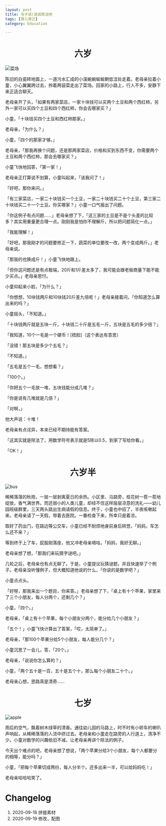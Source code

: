 ```yaml
---
layout: post
title: 与子说|说说除法吧
tags: [育儿育己]
category: Education

---
```


# <center> 六岁

![菜场](https://user-images.githubusercontent.com/23351109/93667209-9a6c4480-fab6-11ea-9485-7832c6c19b57.jpg)

陈旧的白瓷砖地面上，一道污水汇成的小溪蜿蜿蜒蜒朝低洼处走着。老母亲拉着小童，小心翼翼跨过去，拎着两袋菜走出了菜场。回家的小路上，行人不多，安静下来正适合聊天。

老母亲开了头，「如果有两家菜店，一家十块钱可以买两个土豆和两个西红柿，另外一家可以买四个土豆和四个西红柿，你会去哪家买？」

小童，「十块钱买四个土豆和西红柿那家。」

老母亲，「为什么？」

小童，「四个的那家才够。」

老母亲，「那我再换个问题，还是那两家菜店，价格和买到东西不变，你需要两个土豆和两个西红柿，那会去哪家买？」

小童飞快地回答，「第一家！」

老母亲正打算说不划算，小童叫起来，「该我问了！」

「好吧，那你来问。」

「有三家菜店，一家二十块钱买一个土豆，一家二十块钱买二十个土豆，第三家二十块钱买二十一个土豆。你买哪家？」小童一口气报出了问题。

「你这例子有点问题……」老母亲想了下，「这三家的土豆是不是个头差的比较多？其实用重量更合理一点。刚刚我是怕你不理解斤，所以把问题简化一点。」

「我能理解！」

「好吧，那我刚才的问题要修正一下，蔬菜的单位要改一改，两个变成两斤。」老母亲说。

「那我的也换成斤！」小童飞快地跟上。

「但你这问题还是有点极端，20斤和1斤差太多了，我可能会跟老板商量下能不能少买点。」老母亲思忖。

小童仰起来小脸，「为什么？」

「你想想，10块钱两斤和10块钱20斤差九倍呢！」老母亲接着问，「你知道怎么算出来的吗？」

小童摇头，「不知道。」

「十块钱两斤就是五块一斤，十块钱二十斤是五毛一斤，五块是五毛的多少倍？」

「我知道，10个一毛是一个硬币！[捂脸]（这个表达有意思）

「没错！那五块是多少个五毛？」

「不知道。」

「五毛是五个一毛，想想看？」

「100个。」

「你把五个一毛放一堆，五块钱能分成几堆？」

「你是说有几堆就是几倍？」

「对啊，」

他大声说：十堆！

老母亲有点诧异，本来已经不期待能有答案。

「这其实就是除法了，用数学符号表示就是5除以0.5，到家了写给你看。」

「OK！」



# <center> 六岁半

![bus](https://user-images.githubusercontent.com/23351109/93667220-b07a0500-fab6-11ea-90fb-9d1f7823b6cd.jpg)

稀稀落落的秋雨，一层一层剥离夏日的余热。小区里、马路旁，桂花树一茬一茬地绽放，香气满世界。而还弱小的人类儿童，却经不住这样层层凉意的洗礼——幼儿园班级群里，三天两头跳出生病请假的信息。终于，小童也中招了，半夜咳嗽起来。老母亲请了一天假，带着去医院。一番检查下来，所幸只是着凉。

取好了药出门，在路边等公交车，小童已经不耐烦地身前身后转悠，「妈妈，车怎么还不来？」

等到终于上了车，屁股刚落座，他又冲老母亲嘀咕，「妈妈，我好无聊。」

老母亲想了想，「那我们来玩猜字谜吧。」

几轮之后，老母亲也有点无聊了。于是，小童提议玩猜谜题，并且快速举了个例子。老母亲没听懂例子，但大概知道他说的什么，「你说的是数学吧？」

小童点点头。

「好呀，那我来出一个题目，你来答。」老母亲想了下，「桌上有十个苹果，家里来了三个小朋友，每人分两个，还剩几个？」

小童，「四个。」

老母亲，「桌上有十个苹果，每个小朋友分两个，能分给几个小朋友？」

「五个！」小童飞快计算出了答案，「哎，太简单了。」

老母亲，「那100个苹果分给5个小朋友，每人能分几个？」

小童沉思了一会儿，答，「20个。」

老母亲，「说说你怎么算的？」

小童，「两个五十是一百，五十是五个十，那么每个小朋友二十个。」

老母亲心想，思路真是清奇……

# <center> 七岁

![apple](https://user-images.githubusercontent.com/23351109/93667226-c25ba800-fab6-11ea-84de-bda1c5540cc2.jpg)

雨后的空气，飘着树木绿草的清香。通往幼儿园的马路上，时不时有小轿车的喇叭声响起，从稀稀落落的人流中挤过去。老母亲和小童走在路旁的人行道上，清净不少。小童对数学的兴趣依旧不减，让老母亲再讲个除法的例子。

今天出个难点的吧，老母亲想了想说，「两个苹果分给3个小朋友，每个人都要分的相等，能分吗？」

小童，「把每个苹果切成两份，每人分半个。还多出来一半，可以给妈妈吃！」

老母亲哈哈哈笑了。



# Changelog

1. 2020-09-18 拼接素材
2. 2020-09-19 修改，配图



